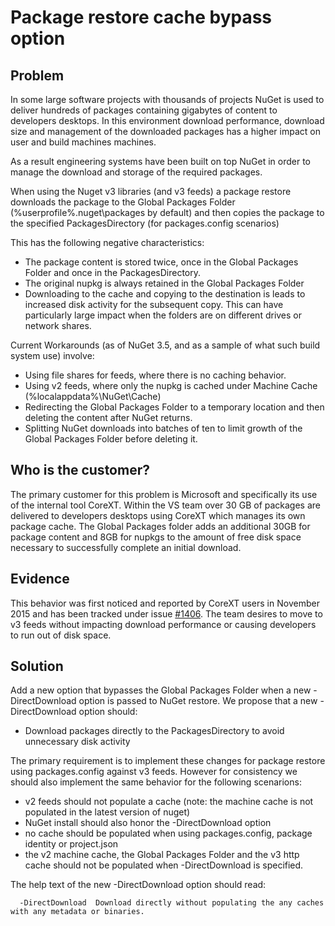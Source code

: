 
# Package restore cache bypass option

## Problem
In some large software projects with thousands of projects NuGet is used to deliver hundreds of packages containing gigabytes of content to developers desktops. In this environment download performance, download size and management of the downloaded packages has a higher impact on user and build machines machines.

As a result engineering systems have been built on top NuGet in order to manage the download and storage of the required packages.

When using the Nuget v3 libraries (and v3 feeds) a package restore downloads the package to the Global Packages Folder (%userprofile%.nuget\packages by default) and then copies the package to the specified PackagesDirectory (for packages.config scenarios)

This has the following negative characteristics:
* The package content is stored twice, once in the Global Packages Folder and once in the PackagesDirectory.
* The original nupkg is always retained in the Global Packages Folder
* Downloading to the cache and copying to the destination is leads to increased disk activity for the subsequent copy. This can have particularly large impact when the folders are on different drives or network shares.

Current Workarounds (as of NuGet 3.5, and as a sample of what such build system use) involve:
* Using file shares for feeds, where there is no caching behavior.
* Using v2 feeds, where only the nupkg is cached under Machine Cache (%localappdata%\NuGet\Cache)
* Redirecting the Global Packages Folder to a temporary location and then deleting the content after NuGet returns.
* Splitting NuGet downloads into batches of ten to limit growth of the Global Packages Folder before deleting it.

## Who is the customer?
The primary customer for this problem is Microsoft and specifically its use of the internal tool CoreXT.
Within the VS team over 30 GB of packages are delivered to developers desktops using CoreXT which manages its own package cache. The Global Packages folder adds an additional 30GB for package content and 8GB for nupkgs to the amount of free disk space necessary to successfully complete an initial download.

## Evidence
This behavior was first noticed and reported by CoreXT users in November 2015 and has been tracked under issue [#1406](https://github.com/NuGet/Home/issues/1406). The team desires to move to v3 feeds without impacting download performance or causing developers to run out of disk space.

## Solution
Add a new option that bypasses the Global Packages Folder when a new -DirectDownload option is passed to NuGet restore.
We propose that a new -DirectDownload option should:
* Download packages directly to the PackagesDirectory to avoid unnecessary disk activity

The primary requirement is to implement these changes for package restore using packages.config against v3 feeds. However for consistency we should also implement the same behavior for the following scenarions:
* v2 feeds should not populate a cache (note: the machine cache is not populated in the latest version of nuget)
* NuGet install should also honor the -DirectDownload option
* no cache should be populated when using packages.config, package identity or project.json 
* the v2 machine cache, the Global Packages Folder and the v3 http cache should not be populated when -DirectDownload is specified.

The help text of the new -DirectDownload option should read:
```
  -DirectDownload  Download directly without populating the any caches with any metadata or binaries.
```
